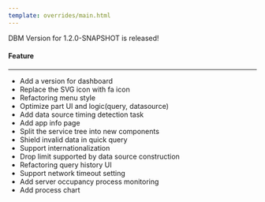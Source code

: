 ```yaml
---
template: overrides/main.html
---
```


DBM Version for 1.2.0-SNAPSHOT is released!

#### Feature
---

- Add a version for dashboard
- Replace the SVG icon with fa icon
- Refactoring menu style
- Optimize part UI and logic(query, datasource)
- Add data source timing detection task
- Add app info page
- Split the service tree into new components
- Shield invalid data in quick query
- Support internationalization
- Drop limit supported by data source construction
- Refactoring query history UI
- Support network timeout setting
- Add server occupancy process monitoring
- Add process chart
